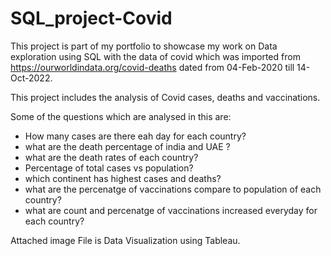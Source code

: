 # SQL_project-Covid

This project is part of my portfolio to showcase my work on Data exploration using SQL with the data of covid
which was imported from https://ourworldindata.org/covid-deaths dated from 04-Feb-2020 till 14-Oct-2022.

This project includes the analysis of Covid cases, deaths and vaccinations.

Some of the questions which are analysed in this are:
- How many cases are there eah day for each country?
- what are the death percentage of india and UAE ?
- what are the death rates of each country?
- Percentage of total cases vs population?
- which continent has highest cases and deaths?
- what are the percenatge of vaccinations compare to population of each country?
- what are count and percenatge of vaccinations increased everyday for each country?

Attached image File is Data Visualization using Tableau.
